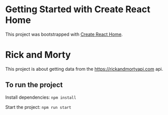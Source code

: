 # Getting Started with Create React Home

This project was bootstrapped with [Create React Home](https://github.com/facebook/create-react-app).

# Rick and Morty

This project is about getting data from the https://rickandmortyapi.com api.

## To run the project

Install dependencies:
```npm install```

Start the project:
```npm run start```
